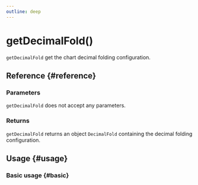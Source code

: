 ```yaml
---
outline: deep
---
```


# getDecimalFold()
`getDecimalFold` get the chart decimal folding configuration.

## Reference {#reference}
<!--@include: @/@views/api/references/instance/getDecimalFold.md-->

### Parameters
`getDecimalFold` does not accept any parameters.

### Returns
`getDecimalFold` returns an object `DecimalFold` containing the decimal folding configuration.

## Usage {#usage}
<script setup>
import GetDecimalFold from '../../../@views/api/samples/getDecimalFold/index.vue'
</script>

### Basic usage {#basic}
<GetDecimalFold/>